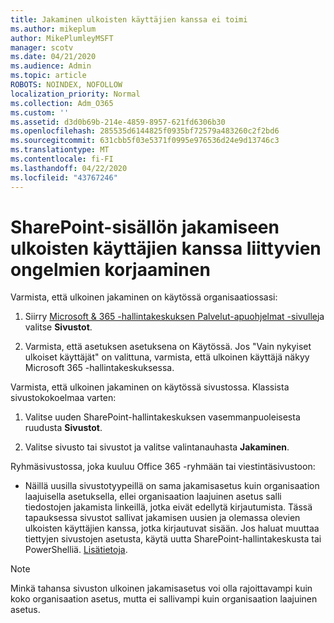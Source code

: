 ```yaml
---
title: Jakaminen ulkoisten käyttäjien kanssa ei toimi
ms.author: mikeplum
author: MikePlumleyMSFT
manager: scotv
ms.date: 04/21/2020
ms.audience: Admin
ms.topic: article
ROBOTS: NOINDEX, NOFOLLOW
localization_priority: Normal
ms.collection: Adm_O365
ms.custom: ''
ms.assetid: d3d0b69b-214e-4859-8957-621fd6306b30
ms.openlocfilehash: 285535d6144825f0935bf72579a483260c2f2bd6
ms.sourcegitcommit: 631cbb5f03e5371f0995e976536d24e9d13746c3
ms.translationtype: MT
ms.contentlocale: fi-FI
ms.lasthandoff: 04/22/2020
ms.locfileid: "43767246"
---
```

# <a name="fix-problems-sharing-sharepoint-content-with-external-users"></a>SharePoint-sisällön jakamiseen ulkoisten käyttäjien kanssa liittyvien ongelmien korjaaminen

Varmista, että ulkoinen jakaminen on käytössä organisaatiossasi:
  
1. Siirry [Microsoft &amp; 365 -hallintakeskuksen Palvelut-apuohjelmat -sivulle](https://portal.office.com/adminportal/home#/Settings/ServicesAndAddIns)ja valitse **Sivustot**.
    
2. Varmista, että asetuksen asetuksena on Käytössä. Jos "Vain nykyiset ulkoiset käyttäjät" on valittuna, varmista, että ulkoinen käyttäjä näkyy Microsoft 365 -hallintakeskuksessa.
    
Varmista, että ulkoinen jakaminen on käytössä sivustossa. Klassista sivustokokoelmaa varten:
  
1. Valitse uuden SharePoint-hallintakeskuksen vasemmanpuoleisesta ruudusta **Sivustot**.
    
2. Valitse sivusto tai sivustot ja valitse valintanauhasta **Jakaminen**.
    
Ryhmäsivustossa, joka kuuluu Office 365 -ryhmään tai viestintäsivustoon:
  
- Näillä uusilla sivustotyypeillä on sama jakamisasetus kuin organisaation laajuisella asetuksella, ellei organisaation laajuinen asetus salli tiedostojen jakamista linkeillä, jotka eivät edellytä kirjautumista. Tässä tapauksessa sivustot sallivat jakamisen uusien ja olemassa olevien ulkoisten käyttäjien kanssa, jotka kirjautuvat sisään. Jos haluat muuttaa tiettyjen sivustojen asetusta, käytä uutta SharePoint-hallintakeskusta tai PowerShelliä. [Lisätietoja](https://go.microsoft.com/fwlink/?linkid=871863).
    
> [!NOTE]
> Minkä tahansa sivuston ulkoinen jakamisasetus voi olla rajoittavampi kuin koko organisaation asetus, mutta ei sallivampi kuin organisaation laajuinen asetus. 
  

